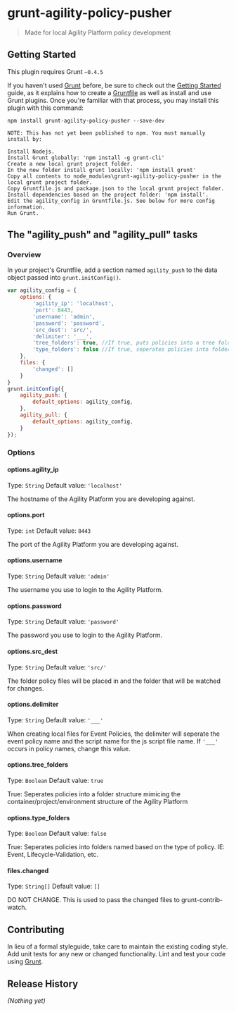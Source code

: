 # grunt-agility-policy-pusher

> Made for local Agility Platform policy development

## Getting Started
This plugin requires Grunt `~0.4.5`

If you haven't used [Grunt](http://gruntjs.com/) before, be sure to check out the [Getting Started](http://gruntjs.com/getting-started) guide, as it explains how to create a [Gruntfile](http://gruntjs.com/sample-gruntfile) as well as install and use Grunt plugins. Once you're familiar with that process, you may install this plugin with this command:

```shell
npm install grunt-agility-policy-pusher --save-dev
```

```shell
NOTE: This has not yet been published to npm. You must manually install by:

Install Nodejs.
Install Grunt globally: 'npm install -g grunt-cli'
Create a new local grunt project folder.
In the new folder install grunt locally: 'npm install grunt'
Copy all contents to node_modules\grunt-agility-policy-pusher in the local grunt project folder.
Copy Gruntfile.js and package.json to the local grunt project folder.
Install dependencies based on the project folder: 'npm install'.
Edit the agility_config in Gruntfile.js. See below for more config information.
Run Grunt.
```

## The "agility_push" and "agility_pull" tasks

### Overview
In your project's Gruntfile, add a section named `agility_push` to the data object passed into `grunt.initConfig()`.

```js
var agility_config = {
    options: {
        'agility_ip': 'localhost',
        'port': 8443,
        'username': 'admin',
        'password': 'password',
        'src_dest': 'src/',
        'delimiter': '___',
        'tree_folders': true, //If true, puts policies into a tree folder structure to mimic the tree in agility,
        'type_folders': false //If true, seperates policies into folders based on type (event, lifecycle-validation, etc)
    },
    files: {
        'changed': []
    }
}
grunt.initConfig({
    agility_push: {
        default_options: agility_config,
    },
    agility_pull: {
        default_options: agility_config,
    }
});
```

### Options

#### options.agility_ip
Type: `String`
Default value: `'localhost'`

The hostname of the Agility Platform you are developing against.

#### options.port
Type: `int`
Default value: `8443`

The port of the Agility Platform you are developing against.

#### options.username
Type: `String`
Default value: `'admin'`

The username you use to login to the Agility Platform.

#### options.password
Type: `String`
Default value: `'password'`

The password you use to login to the Agility Platform.

#### options.src_dest
Type: `String`
Default value: `'src/'`

The folder policy files will be placed in and the folder that will be watched for changes.

#### options.delimiter
Type: `String`
Default value: `'___'`

When creating local files for Event Policies, the delimiter will seperate the event policy name and the script name for the js script file name. If `'___'` occurs in policy names, change this value.

#### options.tree_folders
Type: `Boolean`
Default value: `true`

True: Seperates policies into a folder structure mimicing the container/project/environment structure of the Agility Platform

#### options.type_folders
Type: `Boolean`
Default value: `false`

True: Seperates policies into folders named based on the type of policy. IE: Event, Lifecycle-Validation, etc.

#### files.changed
Type: `String[]`
Default value: `[]`

DO NOT CHANGE. This is used to pass the changed files to grunt-contrib-watch.

## Contributing
In lieu of a formal styleguide, take care to maintain the existing coding style. Add unit tests for any new or changed functionality. Lint and test your code using [Grunt](http://gruntjs.com/).

## Release History
_(Nothing yet)_
